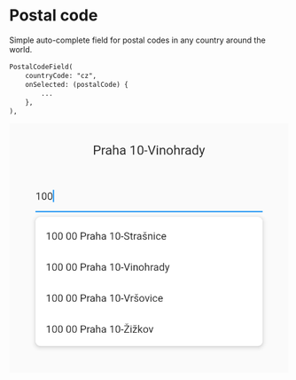 # Postal code

Simple auto-complete field for postal codes in any country around the world.

    PostalCodeField(
        countryCode: "cz",
        onSelected: (postalCode) {
            ...
        },
    ),

<img src="doc/screenshot.png" alt="Screenshot" />
